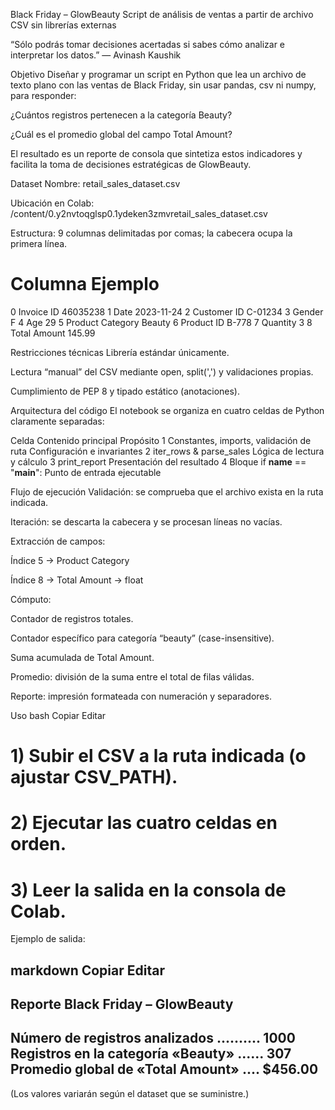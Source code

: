 Black Friday – GlowBeauty
Script de análisis de ventas a partir de archivo CSV sin librerías externas

“Sólo podrás tomar decisiones acertadas si sabes cómo analizar e interpretar los datos.”
— Avinash Kaushik

Objetivo
Diseñar y programar un script en Python que lea un archivo de texto plano con las ventas de Black Friday, sin usar pandas, csv ni numpy, para responder:

¿Cuántos registros pertenecen a la categoría Beauty?

¿Cuál es el promedio global del campo Total Amount?

El resultado es un reporte de consola que sintetiza estos indicadores y facilita la toma de decisiones estratégicas de GlowBeauty.

Dataset
Nombre: retail_sales_dataset.csv

Ubicación en Colab:
/content/0.y2nvtoqglsp0.1ydeken3zmvretail_sales_dataset.csv

Estructura: 9 columnas delimitadas por comas; la cabecera ocupa la primera línea.

#	Columna	Ejemplo
0	Invoice ID	46035238
1	Date	2023-11-24
2	Customer ID	C-01234
3	Gender	F
4	Age	29
5	Product Category	Beauty
6	Product ID	B-778
7	Quantity	3
8	Total Amount	145.99

Restricciones técnicas
Librería estándar únicamente.

Lectura “manual” del CSV mediante open, split(',') y validaciones propias.

Cumplimiento de PEP 8 y tipado estático (anotaciones).

Arquitectura del código
El notebook se organiza en cuatro celdas de Python claramente separadas:

Celda	Contenido principal	Propósito
1	Constantes, imports, validación de ruta	Configuración e invariantes
2	iter_rows & parse_sales	Lógica de lectura y cálculo
3	print_report	Presentación del resultado
4	Bloque if __name__ == "__main__":	Punto de entrada ejecutable

Flujo de ejecución
Validación: se comprueba que el archivo exista en la ruta indicada.

Iteración: se descarta la cabecera y se procesan líneas no vacías.

Extracción de campos:

Índice 5 → Product Category

Índice 8 → Total Amount → float

Cómputo:

Contador de registros totales.

Contador específico para categoría “beauty” (case-insensitive).

Suma acumulada de Total Amount.

Promedio: división de la suma entre el total de filas válidas.

Reporte: impresión formateada con numeración y separadores.

Uso
bash
Copiar
Editar
# 1) Subir el CSV a la ruta indicada (o ajustar CSV_PATH).
# 2) Ejecutar las cuatro celdas en orden.
# 3) Leer la salida en la consola de Colab.
Ejemplo de salida:

markdown
Copiar
Editar
----------------------------------------------
  Reporte Black Friday – GlowBeauty
----------------------------------------------
Número de registros analizados ..........    1000
Registros en la categoría «Beauty» ......     307
Promedio global de «Total Amount» .... $456.00
----------------------------------------------
(Los valores variarán según el dataset que se suministre.)

